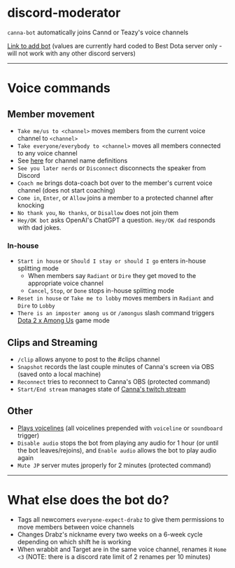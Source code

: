 # discord-moderator

`canna-bot` automatically joins Cannd or Teazy's voice channels

[Link to add bot](https://discord.com/api/oauth2/authorize?client_id=1062766623578148945&permissions=8&scope=bot) (values are currently hard coded to Best Dota server only - will not work with any other discord servers)

---

# Voice commands

## Member movement

- `Take me/us to <channel>` moves members from the current voice channel to `<channel>`
- `Take everyone/everybody to <channel>` moves all members connected to any voice channel
- See [here](src/rules/voiceCommands/massMigration.ts) for channel name definitions
- `See you later nerds` or `Disconnect` disconnects the speaker from Discord
- `Coach me` brings dota-coach bot over to the member's current voice channel (does not start coaching)
- `Come in`, `Enter`, or `Allow` joins a member to a protected channel after knocking
- `No thank you`, `No thanks`, or `Disallow` does not join them
- `Hey/OK bot` asks OpenAI's ChatGPT a question. `Hey/OK dad` responds with dad jokes.

### In-house

- `Start in house` or `Should I stay or should I go` enters in-house splitting mode
  - When members say `Radiant` or `Dire` they get moved to the appropriate voice channel
  - `Cancel`, `Stop`, or `Done` stops in-house splitting mode
- `Reset in house` or `Take me to lobby` moves members in `Radiant` and `Dire` to `Lobby`
- `There is an imposter among us` or `/amongus` slash command triggers [Dota 2 x Among Us](./AmongUs.md) game mode

## Clips and Streaming

- `/clip` allows anyone to post to the #clips channel
- `Snapshot` records the last couple minutes of Canna's screen via OBS (saved onto a local machine)
- `Reconnect` tries to reconnect to Canna's OBS (protected command)
- `Start/End stream` manages state of [Canna's twitch stream](https://www.twitch.tv/cannadota)

## Other

- [Plays voicelines](src/rules/voiceCommands/voicelines.ts) (all voicelines prepended with `voiceline` or `soundboard` trigger)
- `Disable audio` stops the bot from playing any audio for 1 hour (or until the bot leaves/rejoins), and `Enable audio` allows the bot to play audio again
- `Mute JP` server mutes jproperly for 2 minutes (protected command)

---

# What else does the bot do?

- Tags all newcomers `everyone-expect-drabz` to give them permissions to move members between voice channels
- Changes Drabz's nickname every two weeks on a 6-week cycle depending on which shift he is working
- When wrabbit and Target are in the same voice channel, renames it `Home <3` (NOTE: there is a discord rate limit of 2 renames per 10 minutes)
